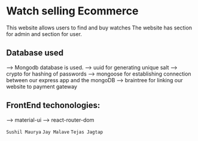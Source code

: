 # Watch selling Ecommerce

This website allows users to find and buy watches 
The website has section for admin and section for user.

## Database used
--> Mongodb database is used.
--> uuid for generating unique salt
--> crypto for hashing of passwords
--> mongoose for establishing connection between our express app and the mongoDB
--> braintree for linking our website to payment gateway

## FrontEnd techonologies:
--> material-ui
--> react-router-dom


``` Sushil Maurya ``` ``` Jay Malave ``` ``` Tejas Jagtap ``` 
